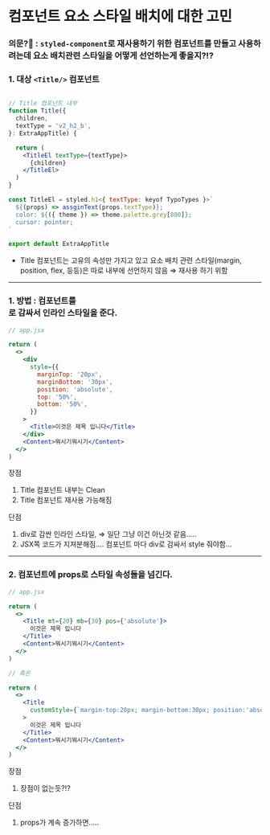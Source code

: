 # 컴포넌트 요소 스타일 배치에 대한 고민

### 의문?🤔 : `styled-component`로 재사용하기 위한 컴포넌트를 만들고 사용하려는데 요소 배치관련 스타일을 어떻게 선언하는게 좋을지?!?

### 1. 대상 `<Title/>` 컴포넌트

```jsx

// Title 컴포넌트 내부
function Title({
  children,
  textType = 'v2_h2_b',
}: ExtraAppTitle) {

  return (
    <TitleEl textType={textType}>
      {children}
    </TitleEl>
  )
}

const TitleEl = styled.h1<{ textType: keyof TypoTypes }>`
  ${(props) => assginText(props.textType)};
  color: ${({ theme }) => theme.palette.grey[800]};
  cursor: pointer;
`

export default ExtraAppTitle
```

- Title 컴포넌트는 고유의 속성만 가지고 있고 요소 배치 관련 스타일(margin, position, flex, 등등)은 따로 내부에 선언하지 않음 ⇒ 재사용 하기 위함

---

### 1. 방법 : 컴포넌트를 <div>로 감싸서 인라인 스타일을 준다.

```jsx
// app.jsx

return (
  <>
    <div
      style={{
        marginTop: '20px',
        marginBottom: '30px',
        position: 'absolute',
        top: '50%',
        bottom: '50%',
      }}
    >
      <Title>이것은 제목 입니다</Title>
    </div>
    <Content>뭐시기뭐시기</Content>
  </>
)
```

장점

1. Title 컴포넌트 내부는 Clean
2. Title 컴포넌트 재사용 가능해짐

단점

1. div로 감싼 인라인 스타일, ⇒ 일단 그냥 이건 아닌것 같음…..
2. JSX쪽 코드가 지져분해짐…. 컴포넌트 마다 div로 감싸서 style 줘야함…

---

### 2. 컴포넌트에 props로 스타일 속성들을 넘긴다.

```jsx
// app.jsx

return (
  <>
    <Title mt={20} mb={30} pos={'absolute'}>
      이것은 제목 입니다
    </Title>
    <Content>뭐시기뭐시기</Content>
  </>
)

// 혹은

return (
  <>
    <Title
      customStyle={`margin-top:20px; margin-bottom:30px; position:'absolute'; .....`}
    >
      이것은 제목 입니다
    </Title>
    <Content>뭐시기뭐시기</Content>
  </>
)
```

장점

1. 장점이 없는듯?!?

단점

1. props가 계속 증가하면….. <Title> 컴포넌트 내부가 드러워진다. props 괴물이될듯…
2. 컴포넌트 props에 데이터나, 함수가 아니고 스타일 값들이 들어가면서 JSX쪽 코드가 지져분해진다.

---

### 3. 배치 스타일만 들어가있는 Container 컴포넌트를 그때그때 만들어서 사용한다.

```jsx
return (
  <>
    <TitleContainer>
      <Title>이것은 제목 입니다</Title>
    </TitleContainer>
    <Content>뭐시기뭐시기</Content>
  </>
)

const TitleContainer = styled.div`
  position: absolute;
  top: 50%;
  left: 50%;
  margin-top: 20px;
  margin-bottom: 30px;
`
```

장점 :

1. JSX 가독성이 좋음 ( JSX 어디에도 스타일 코드가 안들어가 있음 )
2. Title 컴포넌트 자체는 배치관련해서는 상관안써도됨 + 재사용가능

단점 :

1. styled-components로 계속 저렇게 배치 관련 스타일만 들어간 컴포넌트를 만들어줘야함
2. 컴포넌트 이름 짓기가 빡셈…
